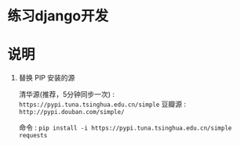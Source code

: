 # 练习django开发


# 说明

1. 替换 PIP 安装的源

    清华源(推荐，5分钟同步一次) : `https://pypi.tuna.tsinghua.edu.cn/simple`
    豆瓣源 : `http://pypi.douban.com/simple/`

    命令 : `pip install -i https://pypi.tuna.tsinghua.edu.cn/simple requests`